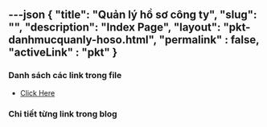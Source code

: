 ---json
{
    "title": "Quản lý hồ sơ công ty",
    "slug": "",
    "description": "Index Page",
    "layout": "pkt-danhmucquanly-hoso.html",
    "permalink" : false,
    "activeLink" : "pkt"
}
---

### Danh sách các link trong file
- [Click Here](./blog-list.html)

### Chi tiết từng link trong blog